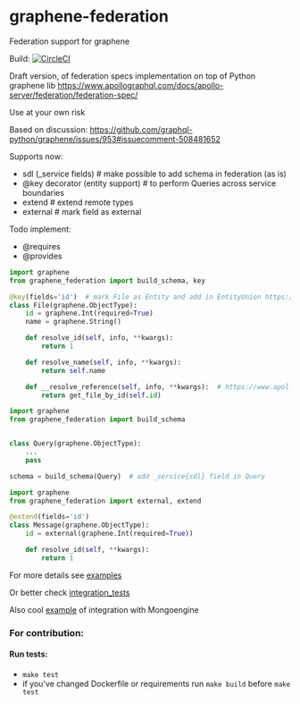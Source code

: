 # graphene-federation
Federation support for graphene

Build: [![CircleCI](https://circleci.com/gh/erebus1/graphene-federation.svg?style=svg)](https://circleci.com/gh/erebus1/graphene-federation)


Draft version, of federation specs implementation on top of Python graphene lib 
https://www.apollographql.com/docs/apollo-server/federation/federation-spec/

Use at your own risk

Based on discussion: https://github.com/graphql-python/graphene/issues/953#issuecomment-508481652

Supports now:
* sdl (_service fields)  # make possible to add schema in federation (as is)
* @key decorator (entity support) # to perform Queries across service boundaries
* extend  # extend remote types
* external  # mark field as external 

Todo implement:
* @requires
* @provides


```python
import graphene
from graphene_federation import build_schema, key

@key(fields='id')  # mark File as Entity and add in EntityUnion https://www.apollographql.com/docs/apollo-server/federation/federation-spec/#key
class File(graphene.ObjectType):
    id = graphene.Int(required=True)
    name = graphene.String()

    def resolve_id(self, info, **kwargs):
        return 1

    def resolve_name(self, info, **kwargs):
        return self.name

    def __resolve_reference(self, info, **kwargs):  # https://www.apollographql.com/docs/apollo-server/api/apollo-federation/#__resolvereference
        return get_file_by_id(self.id)
```


```python
import graphene
from graphene_federation import build_schema


class Query(graphene.ObjectType):
    ...
    pass

schema = build_schema(Query)  # add _service{sdl} field in Query
```


```python
import graphene
from graphene_federation import external, extend

@extend(fields='id')
class Message(graphene.ObjectType):
    id = external(graphene.Int(required=True))

    def resolve_id(self, **kwargs):
        return 1

```
For more details see [examples](examples/)

Or better check [integration_tests](integration_tests/)

Also cool [example](https://github.com/erebus1/graphene-federation/issues/1) of integration with Mongoengine


### For contribution:
#### Run tests:
* `make test`
* if you've changed Dockerfile or requirements run `make build` before `make test`